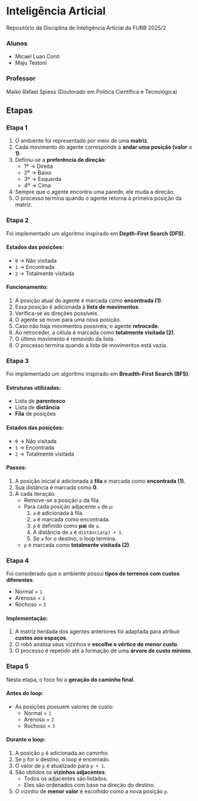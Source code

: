 # Inteligência Articial 

Repositório da Disciplina de Inteligência Articial da FURB 2025/2

### Alunos
- Micael Luan Conti
- Maju Testoni

### Professor
Maiko Rafael Spiess (Doutorado em Política Científica e Tecnológica)

## Etapas

### Etapa 1
1. O ambiente foi representado por meio de uma **matriz**.  
2. Cada movimento do agente corresponde a **andar uma posição (valor = 1)**.  
3. Definiu-se a **preferência de direção**:  
   - 1º → Direita  
   - 2º → Baixo  
   - 3º → Esquerda  
   - 4º → Cima  
4. Sempre que o agente encontra uma parede, ele muda a direção.  
5. O processo termina quando o agente retorna à primeira posição da matriz.

### Etapa 2
Foi implementado um algoritmo inspirado em **Depth-First Search (DFS)**.  

#### Estados das posições:
- `0` → Não visitada  
- `1` → Encontrada  
- `2` → Totalmente visitada  

#### Funcionamento:
1. A posição atual do agente é marcada como **encontrada (1)**.  
2. Essa posição é adicionada à **lista de movimentos**.  
3. Verifica-se as direções possíveis.  
4. O agente se move para uma nova posição.  
5. Caso não haja movimentos possíveis, o agente **retrocede**.  
6. Ao retroceder, a célula é marcada como **totalmente visitada (2)**.  
7. O último movimento é removido da lista.  
8. O processo termina quando a lista de movimentos está vazia.  

### Etapa 3
Foi implementado um algoritmo inspirado em **Breadth-First Search (BFS)**.  

#### Estruturas utilizadas:
- Lista de **parentesco**  
- Lista de **distância**  
- **Fila** de posições  

#### Estados das posições:
- `0` → Não visitada  
- `1` → Encontrada  
- `2` → Totalmente visitada  

#### Passos:
1. A posição inicial é adicionada à **fila** e marcada como **encontrada (1)**.  
2. Sua distância é marcada como **0**.  
3. A cada iteração:  
   - Remove-se a posição `p` da fila.  
   - Para cada posição adjacente `a` de `p`:  
     1. `a` é adicionada à fila.  
     2. `a` é marcada como encontrada.  
     3. `p` é definido como **pai** de `a`.  
     4. A distância de `a` é `distância(p) + 1`.  
     5. Se `a` for o destino, o loop termina.  
   - `p` é marcada como **totalmente visitada (2)**.  

### Etapa 4
Foi considerado que o ambiente possui **tipos de terrenos com custos diferentes**:  
- Normal = `1`  
- Arenoso = `2`  
- Rochoso = `3`  

#### Implementação:
1. A matriz herdada dos agentes anteriores foi adaptada para atribuir **custos aos espaços**.  
2. O robô analisa seus vizinhos e **escolhe o vértice de menor custo**.  
3. O processo é repetido até a formação de uma **árvore de custo mínimo**.  


### Etapa 5

Nesta etapa, o foco foi a **geração do caminho final**.  

#### Antes do loop:
- As posições possuem valores de custo:  
  - Normal = `1`  
  - Arenoso = `2`  
  - Rochoso = `3`  

#### Durante o loop:
1. A posição `p` é adicionada ao caminho.  
2. Se `p` for o destino, o loop é encerrado.  
3. O valor de `p` é atualizado para `p + 1`.  
4. São obtidos os **vizinhos adjacentes**:  
   - Todos os adjacentes são listados.  
   - Eles são ordenados com base na direção do destino.  
5. O vizinho de **menor valor** é escolhido como a nova posição `p`.  

